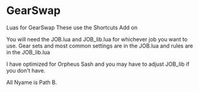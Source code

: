 # GearSwap
Luas for GearSwap
These use the Shortcuts Add on

You will need the JOB.lua and JOB_lib.lua for whichever job you want to use.
Gear sets and most common settings are in the JOB.lua and rules are in the JOB_lib.lua

I have optimized for Orpheus Sash and you may have to adjust JOB_lib if you don't have.

All Nyame is Path B.

